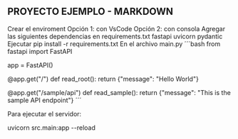 ## PROYECTO EJEMPLO - MARKDOWN
Crear el enviroment
Opción 1: con VsCode
Opción 2: con consola
Agregar las siguientes dependencias en requirements.txt
fastapi
uvicorn
pydantic
Ejecutar
pip install -r requirements.txt
En el archivo main.py ´´´bash from fastapi import FastAPI

app = FastAPI()

@app.get("/") def read_root(): return {"message": "Hello World"}

@app.get("/sample/api") def read_sample(): return {"message": "This is the sample API endpoint"} ´´´

Para ejecutar el servidor:

uvicorn src.main:app --reload
